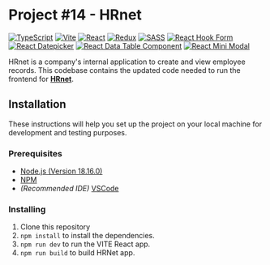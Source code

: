 # Project #14 - HRnet
[![TypeScript](https://img.shields.io/badge/TypeScript-007ACC?style=for-the-badge&logo=typescript&logoColor=white)](https://www.typescriptlang.org/)
[![Vite](https://img.shields.io/badge/vite-%23646CFF.svg?style=for-the-badge&logo=vite&logoColor=white)](https://vitejs.dev/)
[![React](https://img.shields.io/badge/React-20232A?style=for-the-badge&logo=react&logoColor=61DAFB)](https://legacy.reactjs.org/)
[![Redux](https://img.shields.io/badge/Redux-593D88?style=for-the-badge&logo=redux&logoColor=white)](https://redux.js.org/)
[![SASS](https://img.shields.io/badge/SASS-hotpink.svg?style=for-the-badge&logo=SASS&logoColor=white)](https://sass-lang.com/)
[![React Hook Form](https://img.shields.io/badge/React%20Hook%20Form-%23EC5990.svg?style=for-the-badge&logo=reacthookform&logoColor=white)](https://github.com/react-hook-form/react-hook-form)
[![React Datepicker](https://img.shields.io/badge/React%20Datepicker-007ACC.svg?style=for-the-badge&logo=hackerone&logoColor=white)](https://github.com/Hacker0x01/react-datepicker)
[![React Data Table Component](https://img.shields.io/badge/React%20Data%20Table%20Component-FF4154.svg?style=for-the-badge&logo=reacttable&logoColor=white)](https://github.com/jbetancur/react-data-table-component)
[![React Mini Modal](https://img.shields.io/badge/React%20Mini%20Modal-FF4154?logo=react&logoColor=white)](https://github.com/loumorganrene/react-mini-modal#react-mini-modal-)


HRnet is a company's internal application to create and view employee records.
This codebase contains the updated code needed to run the frontend for **[HRnet](https://github.com/OpenClassrooms-Student-Center/P12_Front-end)**.

## Installation

These instructions will help you set up the project on your local machine for development and testing purposes.

### Prerequisites

- [Node.js (Version 18.16.0)](https://nodejs.org/en/)
- [NPM](https://www.npmjs.com/)
- *(Recommended IDE)* [VSCode](https://code.visualstudio.com/)

### Installing

1. Clone this repository
2. `npm install` to install the dependencies.
3. `npm run dev` to run the VITE React app.
4. `npm run build` to build HRNet app.


